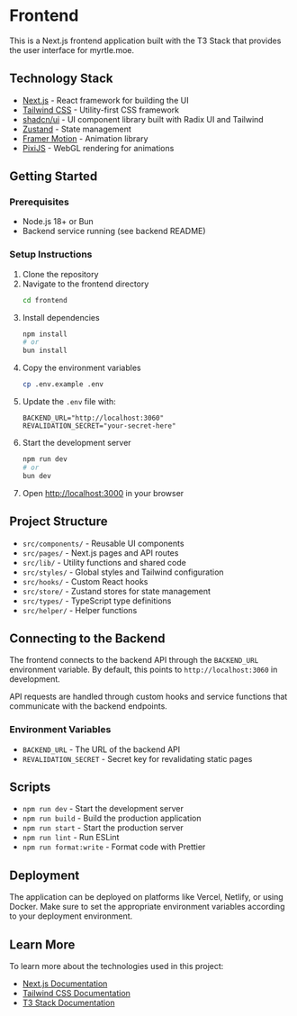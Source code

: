 # Frontend

This is a Next.js frontend application built with the T3 Stack that provides the user interface for myrtle.moe.

## Technology Stack

- [Next.js](https://nextjs.org) - React framework for building the UI
- [Tailwind CSS](https://tailwindcss.com) - Utility-first CSS framework
- [shadcn/ui](https://ui.shadcn.com/) - UI component library built with Radix UI and Tailwind
- [Zustand](https://zustand-demo.pmnd.rs/) - State management
- [Framer Motion](https://www.framer.com/motion/) - Animation library
- [PixiJS](https://pixijs.com/) - WebGL rendering for animations

## Getting Started

### Prerequisites

- Node.js 18+ or Bun
- Backend service running (see backend README)

### Setup Instructions

1. Clone the repository
2. Navigate to the frontend directory
   ```bash
   cd frontend
   ```
3. Install dependencies
   ```bash
   npm install
   # or
   bun install
   ```
4. Copy the environment variables
   ```bash
   cp .env.example .env
   ```
5. Update the `.env` file with:
   ```
   BACKEND_URL="http://localhost:3060"
   REVALIDATION_SECRET="your-secret-here"
   ```
6. Start the development server
   ```bash
   npm run dev
   # or
   bun dev
   ```
7. Open [http://localhost:3000](http://localhost:3000) in your browser

## Project Structure

- `src/components/` - Reusable UI components
- `src/pages/` - Next.js pages and API routes
- `src/lib/` - Utility functions and shared code
- `src/styles/` - Global styles and Tailwind configuration
- `src/hooks/` - Custom React hooks
- `src/store/` - Zustand stores for state management
- `src/types/` - TypeScript type definitions
- `src/helper/` - Helper functions

## Connecting to the Backend

The frontend connects to the backend API through the `BACKEND_URL` environment variable. By default, this points to `http://localhost:3060` in development.

API requests are handled through custom hooks and service functions that communicate with the backend endpoints.

### Environment Variables

- `BACKEND_URL` - The URL of the backend API
- `REVALIDATION_SECRET` - Secret key for revalidating static pages

## Scripts

- `npm run dev` - Start the development server
- `npm run build` - Build the production application
- `npm run start` - Start the production server
- `npm run lint` - Run ESLint
- `npm run format:write` - Format code with Prettier

## Deployment

The application can be deployed on platforms like Vercel, Netlify, or using Docker. Make sure to set the appropriate environment variables according to your deployment environment.

## Learn More

To learn more about the technologies used in this project:

- [Next.js Documentation](https://nextjs.org/docs)
- [Tailwind CSS Documentation](https://tailwindcss.com/docs)
- [T3 Stack Documentation](https://create.t3.gg/)
